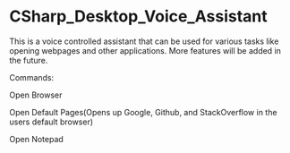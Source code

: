 # CSharp_Desktop_Voice_Assistant

This is a voice controlled assistant that can be used for various tasks like opening webpages and other
applications. More features will be added in the future.

Commands:

Open Browser

Open Default Pages(Opens up Google, Github, and StackOverflow in the users default browser)

Open Notepad

